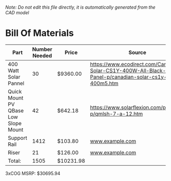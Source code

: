 ###### Note: Do not edit this file directly, it is automatically generated from the CAD model 
# Bill Of Materials 
 |Part|Number Needed|Price|Source| 
 |----|----------|-----|-----|
|400 Watt Solar Pannel|30|$9360.00|https://www.ecodirect.com/Canadian-Solar-CS1Y-400W-All-Black-Solar-Panel-p/canadian-solar-cs1y-400m5.htm|
|Quick Mount PV QBase Low Slope Mount|42|$642.18|https://www.solarflexion.com/product-p/qmlsh-7-a-12.htm|
|Support Rail|1412|$103.80|www.example.com|
|Riser|21|$126.00|www.example.com|
|Total: |1505|$10231.98| |

 3xCOG MSRP: $30695.94